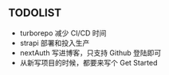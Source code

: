 ## TODOLIST

- turborepo 减少 CI/CD 时间
- strapi 部署和投入生产
- nextAuth 写进博客，只支持 Github 登陆即可
- 从新写项目的时候，都要来写个 Get Started
